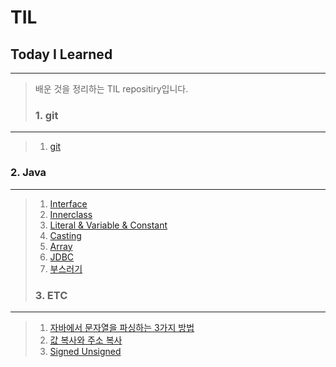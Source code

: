 TIL 
==========
## Today I Learned
---------------
> 배운 것을 정리하는 TIL repositiry입니다.
>
> ### 1. git  
---------------
> 1. [git](https://github.com/sis92345/TIL/blob/master/git/git.md)

### 2. Java  
---------------
> 1. [Interface](https://github.com/sis92345/TIL/blob/master/Java/Interface.md)
> 2. [Innerclass](https://github.com/sis92345/TIL/blob/master/Java/Inner%20class.md)
> 3. [Literal & Variable & Constant](https://github.com/sis92345/TIL/blob/master/Java/literal%20%26%20variable.md)
> 4. [Casting](https://github.com/sis92345/TIL/blob/master/Java/Casting.md)
> 5. [Array](https://github.com/sis92345/TIL/blob/master/Java/Array.md#1-배열의-개념)
> 6. [JDBC](https://github.com/sis92345/TIL/blob/master/Java/JDBC.md)
> 7. [부스러기](https://github.com/sis92345/TIL/blob/master/Java/부스러기.md)
> ### 3. ETC  
---------------
> 1. [자바에서 문자열을 파싱하는 3가지 방법](https://github.com/sis92345/TIL/blob/master/ETC/ParsingInJava.md)
> 2. [값 복사와 주소 복사](https://github.com/sis92345/TIL/blob/master/ETC/Copy.md)
> 3. [Signed Unsigned](https://github.com/sis92345/TIL/blob/master/ETC/Signed%20Unsigned.md)

